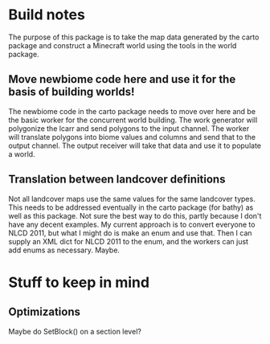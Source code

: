 # Build notes

The purpose of this package is to take the map data generated by the
carto package and construct a Minecraft world using the tools in the
world package.

## Move newbiome code here and use it for the basis of building worlds!

The newbiome code in the carto package needs to move over here and be
the basic worker for the concurrent world building.  The work
generator will polygonize the lcarr and send polygons to the input
channel.  The worker will translate polygons into biome values and
columns and send that to the output channel.  The output receiver will
take that data and use it to populate a world.

## Translation between landcover definitions

Not all landcover maps use the same values for the same landcover
types.  This needs to be addressed eventually in the carto package
(for bathy) as well as this package.  Not sure the best way to do
this, partly because I don't have any decent examples.  My current
approach is to convert everyone to NLCD 2011, but what I might do is
make an enum and use that.  Then I can supply an XML dict for NLCD
2011 to the enum, and the workers can just add enums as necessary.
Maybe.

# Stuff to keep in mind

## Optimizations

Maybe do SetBlock() on a section level?
